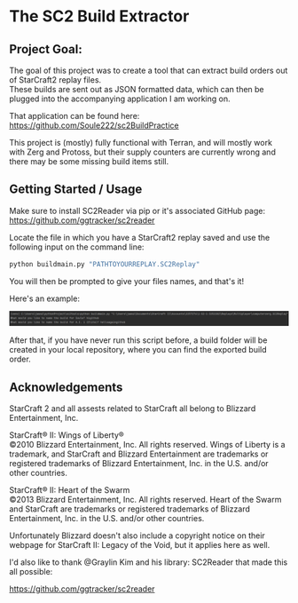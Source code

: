 <h1>The SC2 Build Extractor</h1>

Project Goal:
---
The goal of this project was to create a tool that can extract build orders out of 
StarCraft2 replay files.<br> These builds are sent out as JSON formatted data, which can then be
plugged into the accompanying application I am working on. 

That application can be found here:  
https://github.com/Soule222/sc2BuildPractice

This project is (mostly) fully functional with Terran, and will mostly work with Zerg and Protoss, but
their supply counters are currently wrong and there may be some missing build items still. 

**Getting Started / Usage**
---

Make sure to install SC2Reader via pip or it's associated GitHub page:   
https://github.com/ggtracker/sc2reader

Locate the file in which you have a StarCraft2 replay saved and use the following input on the command line:

  ```sh
  python buildmain.py "PATHTOYOURREPLAY.SC2Replay"
  ```
You will then be prompted to give your files names, and that's it!

Here's an example:

![example-screenshot]

After that, if you have never run this script before, a build folder
will be created in your local repository, where you can find the 
exported build order. 

**Acknowledgements**
---
StarCraft 2 and all assests related to StarCraft all belong to Blizzard Entertainment, Inc.

StarCraft® II: Wings of Liberty®<br>
©2010 Blizzard Entertainment, Inc. All rights reserved. Wings of Liberty is a trademark, and StarCraft and Blizzard Entertainment are trademarks or registered trademarks of Blizzard Entertainment, Inc. in the U.S. and/or other countries.

StarCraft® II: Heart of the Swarm<br>
©2013 Blizzard Entertainment, Inc. All rights reserved. Heart of the Swarm and StarCraft are trademarks or registered trademarks of Blizzard Entertainment, Inc. in the U.S. and/or other countries.

Unfortunately Blizzard doesn't also include a copyright notice on their webpage for StarCraft II: Legacy of the Void, but it applies here as well.

I'd also like to thank @Graylin Kim and his library: SC2Reader that made this all possible:

https://github.com/ggtracker/sc2reader

[example-screenshot]: images/screenshot.png